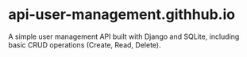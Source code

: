 # api-user-management.githhub.io
A simple user management API built with Django and SQLite, including basic CRUD operations (Create, Read, Delete).
